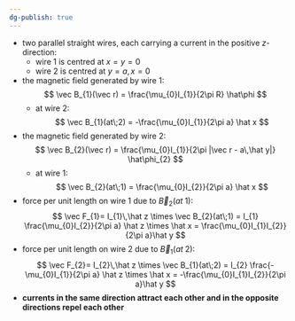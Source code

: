 ```yaml
---
dg-publish: true
---
```

- two parallel straight wires, each carrying a current in the positive $z$-direction:
	- wire 1 is centred at $x=y=0$
	- wire 2 is centred at $y=a,\, x=0$
- the magnetic field generated by wire 1:
$$
\vec B_{1}(\vec r) = \frac{\mu_{0}I_{1}}{2\pi R} \hat\phi
$$
	- at wire 2:
$$
\vec B_{1}(at\;2) = -\frac{\mu_{0}I_{1}}{2\pi a} \hat x
$$
- the magnetic field generated by wire 2:
$$
\vec B_{2}(\vec r) = \frac{\mu_{0}I_{1}}{2\pi |\vec r - a\,\hat y|} \hat\phi_{2}
$$
	- at wire 1:
$$
\vec B_{2}(at\;1) = \frac{\mu_{0}I_{2}}{2\pi a} \hat x
$$
- force per unit length on wire 1 due to $\vec B_{2}(at\;1):$
$$
\vec F_{1}= I_{1}\,\hat z \times \vec B_{2}(at\;1) = I_{1} \frac{\mu_{0}I_{2}}{2\pi a} \hat z \times \hat x = \frac{\mu_{0}I_{1}I_{2}}{2\pi a}\hat y
$$
- force per unit length on wire 2 due to $\vec B_{1}(at\;2):$
$$
\vec F_{2}= I_{2}\,\hat z \times \vec B_{1}(at\;2) = I_{2} \frac{-\mu_{0}I_{1}}{2\pi a} \hat z \times \hat x = -\frac{\mu_{0}I_{1}I_{2}}{2\pi a}\hat y
$$
- **currents in the same direction attract each other and in the opposite directions repel each other**

